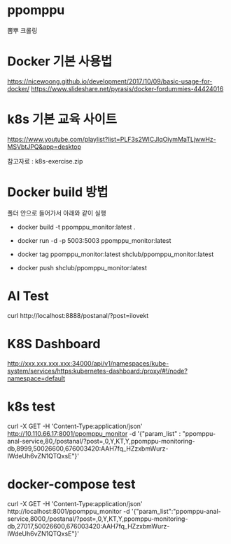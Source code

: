 # ppomppu
뽐뿌 크롤링

# Docker 기본 사용법
https://nicewoong.github.io/development/2017/10/09/basic-usage-for-docker/
https://www.slideshare.net/pyrasis/docker-fordummies-44424016

# k8s 기본 교육 사이트
https://www.youtube.com/playlist?list=PLF3s2WICJlqOiymMaTLjwwHz-MSVbtJPQ&app=desktop

참고자료 : k8s-exercise.zip

# Docker build 방법
폴더 안으로 들어가서 아래와 같이 실행 

- docker build -t ppomppu_monitor:latest .
- docker run -d -p 5003:5003 ppomppu_monitor:latest

- docker tag ppomppu_monitor:latest shclub/ppomppu_monitor:latest
- docker push shclub/ppomppu_monitor:latest

# AI Test
curl http://localhost:8888/postanal/\?post\=ilovekt


# K8S Dashboard
http://xxx.xxx.xxx.xxx:34000/api/v1/namespaces/kube-system/services/https:kubernetes-dashboard:/proxy/#!/node?namespace=default

# k8s test
curl -X GET -H 'Content-Type:application/json'  http://10.110.66.17:8001/ppomppu_monitor -d  '{"param_list" : "ppomppu-anal-service,80,/postanal/?post=,0,Y,KT,Y,ppomppu-monitoring-db,8999,50026600,676003420:AAH7fq_HZzxbmWurz-IWdeUh6vZN1QTQxsE"}'

# docker-compose test
curl -X GET -H 'Content-Type:application/json' http://localhost:8001/ppomppu_monitor -d '{"param_list":"ppomppu-anal-service,8000,/postanal/?post=,0,Y,KT,Y,ppomppu-monitoring-db,27017,50026600,676003420:AAH7fq_HZzxbmWurz-IWdeUh6vZN1QTQxsE"}'

